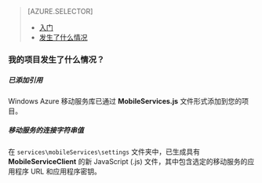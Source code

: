<properties title="移动服务入门" pageTitle="" metaKeywords="Azure, Getting Started, Mobile Services" description="" services="mobile-services" documentationCenter="" authors="ghogen, kempb" />

<tags 
wacn.date="04/11/2015"
ms.service="mobile-services" ms.workload="web" ms.tgt_pltfrm="na" ms.devlang="na" ms.topic="article" ms.date="02/02/2015" ms.author="ghogen, kempb"></tags>

> [AZURE.SELECTOR]
>
> -   [入门][入门]
> -   [发生了什么情况][发生了什么情况]

### <span id="whathappened">我的项目发生了什么情况？</id>

##### 已添加引用

Windows Azure 移动服务库已通过 **MobileServices.js** 文件形式添加到您的项目。

##### 移动服务的连接字符串值

在 `services\mobileServices\settings` 文件夹中，已生成具有 **MobileServiceClient** 的新 JavaScript (.js) 文件，其中包含选定的移动服务的应用程序 URL 和应用程序密钥。

  [入门]: /documentation/articles/vs-mobile-services-javascript-getting-started/
  [发生了什么情况]: /documentation/articles/vs-mobile-services-javascript-what-happened/
